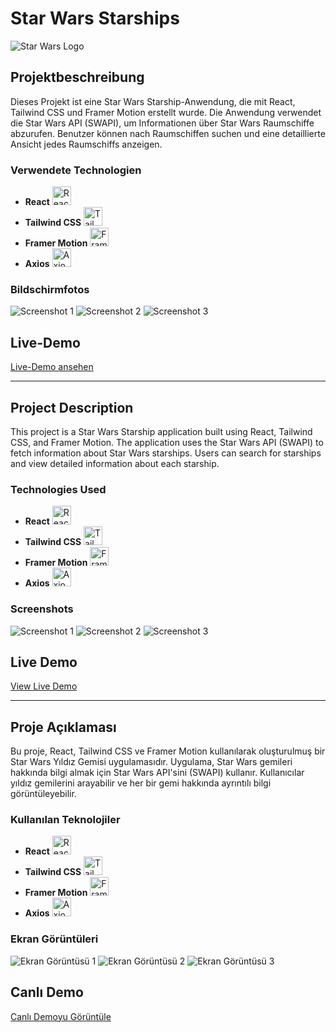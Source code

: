 # Star Wars Starships

![Star Wars Logo](./src/assets/Star_Wars_Logo.png)

## Projektbeschreibung

Dieses Projekt ist eine Star Wars Starship-Anwendung, die mit React, Tailwind CSS und Framer Motion erstellt wurde. Die Anwendung verwendet die Star Wars API (SWAPI), um Informationen über Star Wars Raumschiffe abzurufen. Benutzer können nach Raumschiffen suchen und eine detaillierte Ansicht jedes Raumschiffs anzeigen.

### Verwendete Technologien

- **React** <img src="https://upload.wikimedia.org/wikipedia/commons/a/a7/React-icon.svg" alt="React" width="30"/>
- **Tailwind CSS** <img src="https://upload.wikimedia.org/wikipedia/commons/d/d5/Tailwind_CSS_Logo.svg" alt="Tailwind CSS" width="30"/>
- **Framer Motion** <img src="https://upload.wikimedia.org/wikipedia/commons/3/3f/Framer-Motion-Logo.svg" alt="Framer Motion" width="30"/>
- **Axios** <img src="https://upload.wikimedia.org/wikipedia/commons/0/0e/Axios_logo_%282020%29.png" alt="Axios" width="30"/>

### Bildschirmfotos

![Screenshot 1](./src/assets/starwars1.png)
![Screenshot 2](./src/assets/starwars2.png)
![Screenshot 3](./src/assets/starwars3.png)

## Live-Demo

[Live-Demo ansehen](https://veccina-star-wars.netlify.app)

---

## Project Description

This project is a Star Wars Starship application built using React, Tailwind CSS, and Framer Motion. The application uses the Star Wars API (SWAPI) to fetch information about Star Wars starships. Users can search for starships and view detailed information about each starship.

### Technologies Used

- **React** <img src="https://upload.wikimedia.org/wikipedia/commons/a/a7/React-icon.svg" alt="React" width="30"/>
- **Tailwind CSS** <img src="https://upload.wikimedia.org/wikipedia/commons/d/d5/Tailwind_CSS_Logo.svg" alt="Tailwind CSS" width="30"/>
- **Framer Motion** <img src="https://upload.wikimedia.org/wikipedia/commons/3/3f/Framer-Motion-Logo.svg" alt="Framer Motion" width="30"/>
- **Axios** <img src="https://upload.wikimedia.org/wikipedia/commons/0/0e/Axios_logo_%282020%29.png" alt="Axios" width="30"/>

### Screenshots

![Screenshot 1](./src/assets/starwars1.png)
![Screenshot 2](./src/assets/starwars2.png)
![Screenshot 3](./src/assets/starwars3.png)

## Live Demo

[View Live Demo](https://veccina-star-wars.netlify.app)

---

## Proje Açıklaması

Bu proje, React, Tailwind CSS ve Framer Motion kullanılarak oluşturulmuş bir Star Wars Yıldız Gemisi uygulamasıdır. Uygulama, Star Wars gemileri hakkında bilgi almak için Star Wars API'sini (SWAPI) kullanır. Kullanıcılar yıldız gemilerini arayabilir ve her bir gemi hakkında ayrıntılı bilgi görüntüleyebilir.

### Kullanılan Teknolojiler

- **React** <img src="https://upload.wikimedia.org/wikipedia/commons/a/a7/React-icon.svg" alt="React" width="30"/>
- **Tailwind CSS** <img src="https://upload.wikimedia.org/wikipedia/commons/d/d5/Tailwind_CSS_Logo.svg" alt="Tailwind CSS" width="30"/>
- **Framer Motion** <img src="https://upload.wikimedia.org/wikipedia/commons/3/3f/Framer-Motion-Logo.svg" alt="Framer Motion" width="30"/>
- **Axios** <img src="https://upload.wikimedia.org/wikipedia/commons/0/0e/Axios_logo_%282020%29.png" alt="Axios" width="30"/>

### Ekran Görüntüleri

![Ekran Görüntüsü 1](./src/assets/starwars1.png)
![Ekran Görüntüsü 2](./src/assets/starwars2.png)
![Ekran Görüntüsü 3](./src/assets/starwars3.png)

## Canlı Demo

[Canlı Demoyu Görüntüle](https://veccina-star-wars.netlify.app)
